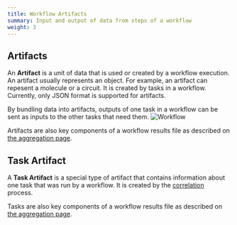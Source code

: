 ```yaml
---
title: Workflow Artifacts
summary: Input and output of data from steps of a workflow
weight: 3
---
```

## Artifacts

An **Artifact** is a unit of data that is used or created by a workflow execution. An artifact usually represents an object. For example, an artifact can repesent a molecule or a circuit. It is created by tasks in a workflow. Currently, only JSON format is supported for artifacts.

By bundling data into artifacts, outputs of one task in a workflow can be sent as inputs to the other tasks that need them.
![Workflow](../../img/artifacts2.png)

Artifacts are also key components of a workflow results file as described on [the aggregation page](/data/aggregation/).


## Task Artifact

A **Task Artifact** is a special type of artifact that contains information about one task that was run by a workflow. It is created by the [correlation](/data/correlation/) process.

Tasks are also key components of a workflow results file as described on [the aggregation page](/data/aggregation/).
